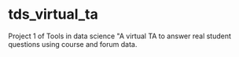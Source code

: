 # tds_virtual_ta
Project 1 of Tools in data science "A virtual TA to answer real student questions using course and forum data.
